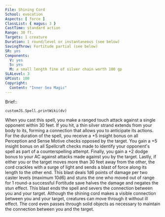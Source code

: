 ```yaml
---
File: Shining Cord
School: evocation
Aspects: [ force ]
ClassList: { magus: 3 }
CastTime: standard action
Range: 30 ft.
Targets: 1 creature
Duration: 1 round/level or instantaneous (see below)
SavingThrow: Fortitude partial (see below)
SR: yes
Components:
  V: yes
  S: yes
  M: a small length fine of silver chain worth 100 gp
SLALevel: 3
GPCost: 100
Copyright:
  Content: "Inner Sea Magic"
---
```

Brief:: 

```dataviewjs
customJS.Spell.printWiki(dv)
```

When you cast this spell, you make a ranged touch attack against a single opponent within 30 feet. If you hit, a thin silver strand extends from your body to its, forming a connection that allows you to anticipate its actions. For the duration of the spell, you receive a +5 insight bonus on all Perception and Sense Motive checks opposed by the target.  You gain a +5 insight bonus on all Spellcraft checks made to identify your opponent's spell as part of a counterspelling attempt. Finally, you gain a +2 dodge bonus to your AC against attacks made against you by the target.  Lastly, if either you or the target moves more than 30 feet away from the other, the cord crackles with a surge of light and sends a blast of force along its length to the other end.  This blast deals 1d6 points of damage per two caster levels (maximum 10d6) and stuns the one who moved out of range for 1 round-a successful Fortitude save halves the damage and negates the stun effect. This blast ends the spell and severs the connection between you and your target.  Although the shining cord makes a visible connection between you and your target, creatures can move through it without ill effect. The cord even passes through solid objects as necessary to maintain the connection between you and the target.

